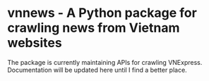 # vnnews - A Python package for crawling news from Vietnam websites
The package is currently maintaining APIs for crawling VNExpress. Documentation will be updated here until I find a better place.
